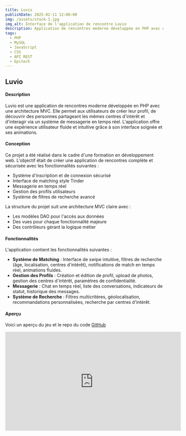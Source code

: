 ```yaml
---
title: Luvio
publishDate: 2025-02-11 12:00:00
img: /assets/stock-1.jpg
img_alt: Interface de l'application de rencontre Luvio
description: Application de rencontres moderne développée en PHP avec une architecture MVC, permettant aux utilisateurs de trouver l'amour basé sur leurs centres d'intérêts.
tags:
  - PHP
  - MySQL
  - JavaScript
  - CSS
  - API REST
  - Epitech
---
```


## Luvio

#### Description

Luvio est une application de rencontres moderne développée en PHP avec une architecture MVC. Elle permet aux utilisateurs de créer leur profil, de découvrir des personnes partageant les mêmes centres d'intérêt et d'interagir via un système de messagerie en temps réel. L'application offre une expérience utilisateur fluide et intuitive grâce à son interface soignée et ses animations.

#### Conception

Ce projet a été réalisé dans le cadre d'une formation en développement web. L'objectif était de créer une application de rencontres complète et sécurisée avec les fonctionnalités suivantes :
- Système d'inscription et de connexion sécurisé
- Interface de matching style Tinder
- Messagerie en temps réel
- Gestion des profils utilisateurs
- Système de filtres de recherche avancé

La structure du projet suit une architecture MVC claire avec :
- Les modèles DAO pour l'accès aux données
- Des vues pour chaque fonctionnalité majeure
- Des contrôleurs gérant la logique métier

#### Fonctionnalités

L'application contient les fonctionnalités suivantes :

- **Système de Matching** : Interface de swipe intuitive, filtres de recherche (âge, localisation, centres d'intérêt), notifications de match en temps réel, animations fluides.
- **Gestion des Profils** : Création et édition de profil, upload de photos, gestion des centres d'intérêt, paramètres de confidentialité.
- **Messagerie** : Chat en temps réel, liste des conversations, indicateurs de statut, historique des messages.
- **Système de Recherche** : Filtres multicritères, géolocalisation, recommandations personnalisées, recherche par centres d'intérêt.

#### Aperçu

Voici un aperçu du jeu et le repo du code [GitHub](https://github.com/gus5900000/AINAO)

<iframe width="560" height="315" src="https://www.youtube.com/embed/6Tv3PjVxCW8" frameborder="0" allowfullscreen></iframe>
